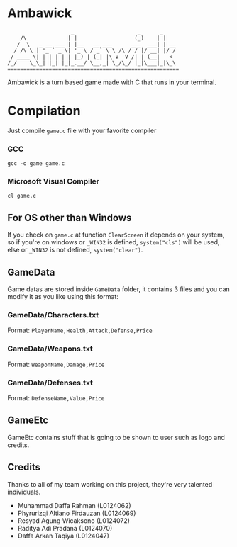 # Ambawick
```
                    _                    _      _    
    /\             | |                  (_)    | |   
   /  \   _ __ ___ | |__   __ ___      ___  ___| | __
  / /\ \ | '_ ` _ \| '_ \ / _` \ \ /\ / / |/ __| |/ /
 / ____ \| | | | | | |_) | (_| |\ V  V /| | (__|   < 
/_/    \_\_| |_| |_|_.__/ \__,_| \_/\_/ |_|\___|_|\_\
======================================================
```
Ambawick is a turn based game made with C that runs in your terminal.

# Compilation

Just compile `game.c` file with your favorite compiler
### GCC
`gcc -o game game.c`
### Microsoft Visual Compiler
`cl game.c`

## For OS other than Windows
If you check on `game.c`	 at function `ClearScreen` it depends on your system, so if you're on windows or `_WIN32` is defined, `system("cls")` will be used, else or `_WIN32` is not defined, `system("clear")`.

## GameData
Game datas are stored inside `GameData` folder, it contains 3 files and you can modify it as you like using this format:
### GameData/Characters.txt
Format: `PlayerName,Health,Attack,Defense,Price`
### GameData/Weapons.txt
Format: `WeaponName,Damage,Price`
### GameData/Defenses.txt
Format: `DefenseName,Value,Price`


## GameEtc
GameEtc contains stuff that is going to be shown to user such as logo and credits.

## Credits
Thanks to all of my team working on this project, they're very talented individuals.
* Muhammad Daffa Rahman (L0124062)
* Phyrurizqi Altiano Firdauzan (L0124069)
* Resyad Agung Wicaksono (L0124072)
* Raditya Adi Pradana (L0124070)
* Daffa Arkan Taqiya (L0124047)
